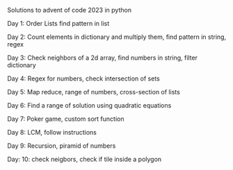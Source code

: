 Solutions to advent of code 2023 in python

Day 1: Order Lists find pattern in list

Day 2: Count elements in dictionary and multiply them, find pattern in string, regex

Day 3: Check neighbors of a 2d array, find numbers in string, filter dictionary

Day 4: Regex for numbers, check intersection of sets

Day 5: Map reduce, range of numbers, cross-section of lists

Day 6: Find a range of solution using quadratic equations

Day 7: Poker game, custom sort function

Day 8: LCM, follow instructions

Day 9: Recursion, piramid of numbers

Day: 10: check neigbors, check if tile inside a polygon